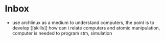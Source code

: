 # Inbox

- use archlinux as a medium to understand computers, the point is to develop [[skills]]
how can i relate computers and atomic manipulation, computer is needed to program stm, simulation

